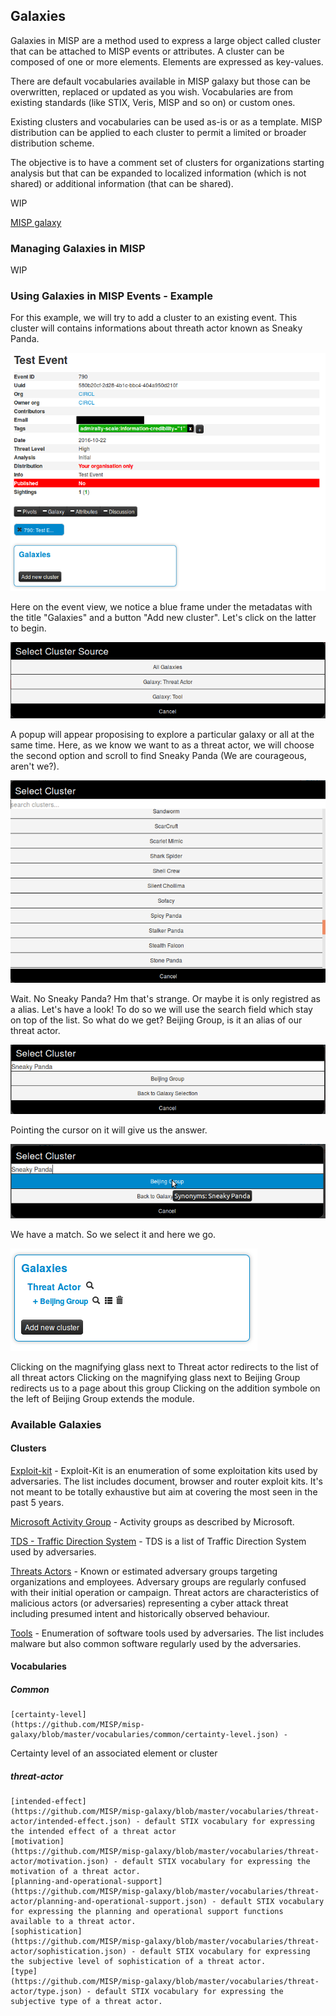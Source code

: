 <!-- toc -->

## Galaxies

Galaxies in MISP are a method used to express a large object called cluster that can be attached to MISP events or attributes. A cluster can be composed of one or more elements. Elements are expressed as key-values.

There are default vocabularies available in MISP galaxy but those can be overwritten, replaced or updated as you wish. Vocabularies are from existing standards (like STIX, Veris, MISP and so on) or custom ones.

Existing clusters and vocabularies can be used as-is or as a template. MISP distribution can be applied to each cluster to permit a limited or broader distribution scheme.

The objective is to have a comment set of clusters for organizations starting analysis but that can be expanded to localized information (which is not shared) or additional information (that can be shared).

WIP

[MISP galaxy](https://github.com/MISP/misp-galaxy)

### Managing Galaxies in MISP

WIP

### Using Galaxies in MISP Events - Example

For this example, we will try to add a cluster to an existing event. This cluster will contains informations about threath actor known as Sneaky Panda.

![EventWithoutCluster](./figures/EventWithoutCluster.png)

Here on the event view, we notice a blue frame under the metadatas with the title "Galaxies" and a button "Add new cluster". Let's click on the latter to begin.

![GalaxyPopup](./figures/GalaxyPopup.png)

A popup will appear proposising to explore a particular galaxy or all at the same time. Here, as we know we want to as a threat actor, we will choose the second option and scroll to find Sneaky Panda (We are courageous, aren't we?).

![NoSneakyPanda](./figures/NoSneakyPanda.png)

Wait. No Sneaky Panda? Hm that's strange. Or maybe it is only registred as a alias. Let's have a look! To do so we will use the search field which stay on top of the list. So what do we get? Beijing Group, is it an alias of our threat actor.

![Search](./figures/Search.png)

Pointing the cursor on it will give us the answer.

![Alias](./figures/Alias.png)

We have a match. So we select it and here we go.

![NewThreatActor](./figures/NewThreatActor.png)

Clicking on the magnifying glass next to Threat actor redirects to the list of all threat actors
Clicking on the magnifying glass next to Beijing Group redirects us to a page about this group
Clicking on the addition symbole on the left of Beijing Group extends the module.

### Available Galaxies

#### Clusters

[Exploit-kit](https://github.com/MISP/misp-galaxy/blob/master/clusters/exploit-kit.json) - Exploit-Kit is an enumeration of some exploitation kits used by adversaries. The list includes document, browser and router exploit kits. It's not meant to be totally exhaustive but aim at covering the most seen in the past 5 years.

[Microsoft Activity Group](https://github.com/MISP/misp-galaxy/blob/master/clusters/microsoft-activity-group.json) - Activity groups as described by Microsoft.

[TDS - Traffic Direction System](clusters/tds.json) - TDS is a list of Traffic Direction System used by adversaries.

[Threats Actors](https://github.com/MISP/misp-galaxy/blob/master/clusters/threat-actor.json) - Known or estimated adversary groups targeting organizations and employees. Adversary groups are regularly confused with their initial operation or campaign. Threat actors are characteristics of malicious actors (or adversaries) representing a cyber attack threat including presumed intent and historically observed behaviour.

[Tools](https://github.com/MISP/misp-galaxy/blob/master/clusters/tool.json) - Enumeration of software tools used by adversaries. The list includes malware but also common software regularly used by the adversaries.


#### Vocabularies

##### Common
	[certainty-level]
	(https://github.com/MISP/misp-galaxy/blob/master/vocabularies/common/certainty-level.json) -
Certainty level of an associated element or cluster

##### threat-actor
 	[intended-effect]
	(https://github.com/MISP/misp-galaxy/blob/master/vocabularies/threat-actor/intended-effect.json) - default STIX vocabulary for expressing the intended effect of a threat actor
	[motivation]
	(https://github.com/MISP/misp-galaxy/blob/master/vocabularies/threat-actor/motivation.json) - default STIX vocabulary for expressing the motivation of a threat actor.
	[planning-and-operational-support]
	(https://github.com/MISP/misp-galaxy/blob/master/vocabularies/threat-actor/planning-and-operational-support.json) - default STIX vocabulary for expressing the planning and operational support functions available to a threat actor.
	[sophistication]
	(https://github.com/MISP/misp-galaxy/blob/master/vocabularies/threat-actor/sophistication.json) - default STIX vocabulary for expressing the subjective level of sophistication of a threat actor.
	[type]
	(https://github.com/MISP/misp-galaxy/blob/master/vocabularies/threat-actor/type.json) - default STIX vocabulary for expressing the subjective type of a threat actor.
